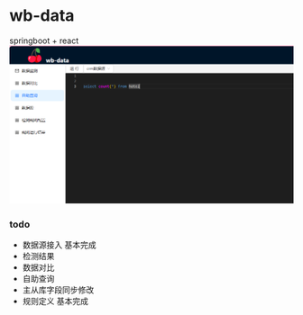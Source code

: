 # wb-data
springboot + react 
![img.png](img.png)
### todo 

* 数据源接入
    基本完成
* 检测结果
* 数据对比
* 自助查询
* 主从库字段同步修改
* 规则定义
  基本完成
